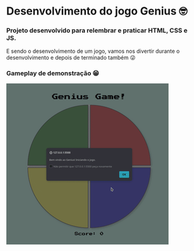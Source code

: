 # Desenvolvimento do jogo Genius 🤓

### Projeto desenvolvido para relembrar e praticar HTML, CSS e JS.
E sendo o desenvolvimento de um jogo, vamos nos divertir durante o desenvolvimento
e depois de terminado também 😜

### Gameplay de demonstração 😁
![Gif de gameplay da aplicação](gif/genius_2.gif)
